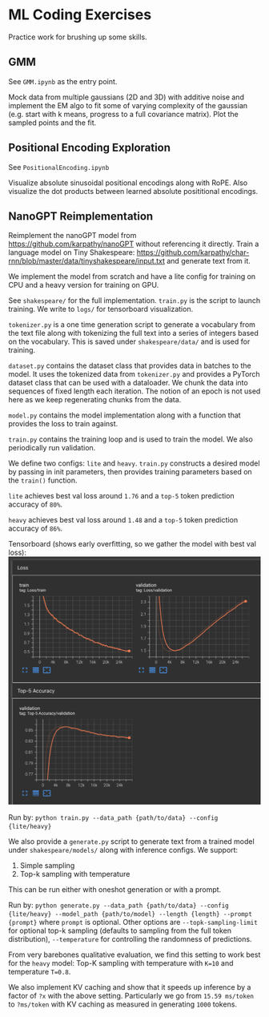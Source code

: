 # ML Coding Exercises
Practice work for brushing up some skills.

## GMM
See `GMM.ipynb` as the entry point. 

Mock data from multiple gaussians (2D and 3D) with additive noise and implement the EM algo to fit some of varying complexity of the gaussian (e.g. start with k means, progress to a full covariance matrix). Plot the sampled points and the fit.

## Positional Encoding Exploration
See `PositionalEncoding.ipynb`

Visualize absolute sinusoidal positional encodings along with RoPE. Also visualize the dot products between learned absolute posititional encodings.

## NanoGPT Reimplementation
Reimplement the nanoGPT model from https://github.com/karpathy/nanoGPT without referencing it directly. Train a language model on Tiny Shakespeare: https://github.com/karpathy/char-rnn/blob/master/data/tinyshakespeare/input.txt and generate text from it.

We implement the model from scratch and have a lite config for training on CPU and a heavy version for training on GPU.

See `shakespeare/` for the full implementation. `train.py` is the script to launch training. We write to `logs/` for tensorboard visualization.

`tokenizer.py` is a one time generation script to generate a vocabulary from the text file along with tokenizing the full text into a series of integers based on
the vocabulary. This is saved under `shakespeare/data/` and is used for training.

`dataset.py` contains the dataset class that provides data in batches to the model. It uses the tokenized data from `tokenizer.py` and provides a PyTorch dataset class that can be used with a dataloader. We chunk the data into sequences of fixed length each iteration. The notion of an epoch is not used here as we keep
regenerating chunks from the data.

`model.py` contains the model implementation along with a function that provides the loss to train against.

`train.py` contains the training loop and is used to train the model. We also periodically run validation.

We define two configs: `lite` and `heavy`. `train.py` constructs a desired model by passing in init parameters, then provides
training parameters based on the `train()` function.

`lite` achieves best val loss around `1.76` and a `top-5` token prediction accuracy of `80%`.

`heavy` achieves best val loss around `1.48` and a `top-5` token prediction accuracy of `86%`.

Tensorboard (shows early overfitting, so we gather the model with best val loss):
![alt text](shakespeare/res/tensorboard.png)

Run by: `python train.py --data_path {path/to/data} --config {lite/heavy}`

We also provide a `generate.py` script to generate text from a trained model under `shakespeare/models/` along with inference configs. We support:
1. Simple sampling
2. Top-k sampling with temperature

This can be run either with oneshot generation or with a prompt.

Run by: `python generate.py --data_path {path/to/data} --config {lite/heavy} --model_path {path/to/model} --length {length} --prompt {prompt}` where `prompt` is optional.
Other options are `--topk-sampling-limit` for optional top-k sampling (defaults to sampling from the full token distribution), `--temperature` for controlling the randomness of predictions.

From very barebones qualitative evaluation, we find this setting to work best for the `heavy` model:
Top-K sampling with temperature with `K=10` and temperature `T=0.8`.

We also implement KV caching and show that it speeds up inference by a factor of `?x` with the above setting. Particularly we go from
`15.59 ms/token` to `?ms/token` with KV caching as measured in generating `1000` tokens.
